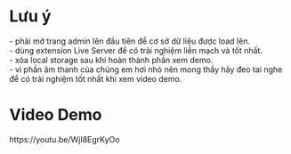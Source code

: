 <h1>Lưu ý</h1>
<span>
- phải mở trang admin lên đầu tiên để cơ sở dữ liệu được load lên.<br>
- dùng extension Live Server để có trải nghiệm liền mạch và tốt nhất.<br>
- xóa local storage sau khi hoàn thành phần xem demo.<br>
- vì phần âm thanh của chúng em hơi nhỏ nên mong thầy hãy đeo tai nghe để có trải nghiệm tốt nhất khi xem video demo.<br>
</span>
<h1>Video Demo</h1>
https://youtu.be/WjI8EgrKyOo
